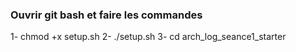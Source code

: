 ### Ouvrir git bash et faire les commandes

1- chmod +x setup.sh
2- ./setup.sh
3- cd arch_log_seance1_starter
